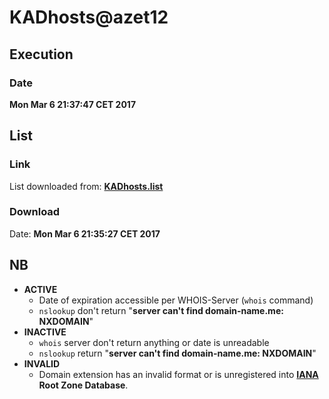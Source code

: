 # KADhosts@azet12

## Execution
### Date
**Mon Mar  6 21:37:47 CET 2017**

## List
### Link
List downloaded from: **[KADhosts.list](https://github.com/azet12/KADhosts/blob/master/KADhosts.txt)**
### Download
Date: **Mon Mar  6 21:35:27 CET 2017**

## NB
* **ACTIVE**
    * Date of expiration accessible per WHOIS-Server (`whois` command)
    * `nslookup` don't return "**server can't find domain-name.me: NXDOMAIN**"
* **INACTIVE**
    * `whois` server don't return anything or date is unreadable
    * `nslookup` return "**server can't find domain-name.me: NXDOMAIN**"
* **INVALID**
    * Domain extension has an invalid format or is unregistered into **[IANA](https://www.iana.org/domains/root/db) Root Zone Database**.
